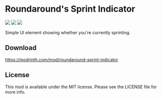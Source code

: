 # Roundaround's Sprint Indicator

<img src="https://img.shields.io/badge/Loader-Fabric-%23313e51?style=for-the-badge"/>
<img src="https://img.shields.io/badge/MC-1.19--1.19.3-%23313e51?style=for-the-badge"/>
<img src="https://img.shields.io/badge/Side-Client-%23313e51?style=for-the-badge"/>

Simple UI element showing whether you're currently sprinting.

## Download

https://modrinth.com/mod/roundaround-sprint-indicator

## License

This mod is available under the MIT license. Please see the LICENSE file for more info.